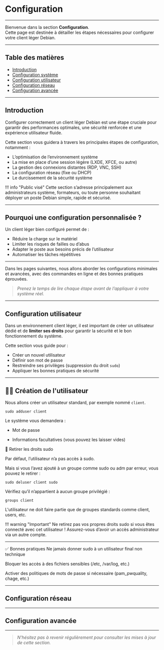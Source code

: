 # Configuration

---

Bienvenue dans la section **Configuration**.  
Cette page est destinée à détailler les étapes nécessaires pour configurer votre client léger Debian.

---

## Table des matières

- [Introduction](#introduction)  
- [Configuration système](#configuration-système)  
- [Configuration utilisateur](#configuration-utilisateur)  
- [Configuration réseau](#configuration-réseau)  
- [Configuration avancée](#configuration-avancée)  

---

## Introduction

Configurer correctement un client léger Debian est une étape cruciale pour garantir des performances optimales, une sécurité renforcée et une expérience utilisateur fluide.

Cette section vous guidera à travers les principales étapes de configuration, notamment :

- L’optimisation de l’environnement système
- La mise en place d’une session légère (LXDE, XFCE, ou autre)
- La gestion des connexions distantes (RDP, VNC, SSH)
- La configuration réseau (fixe ou DHCP)
- Le durcissement de la sécurité système

!!! info "Public visé"
    Cette section s’adresse principalement aux administrateurs système, formateurs, ou toute personne souhaitant déployer un poste Debian simple, rapide et sécurisé.

---

## Pourquoi une configuration personnalisée ?

Un client léger bien configuré permet de :

- Réduire la charge sur le matériel
- Limiter les risques de failles ou d’abus
- Adapter le poste aux besoins précis de l’utilisateur
- Automatiser les tâches répétitives

---

Dans les pages suivantes, nous allons aborder les configurations minimales et avancées, avec des commandes en ligne et des bonnes pratiques éprouvées.

> *Prenez le temps de lire chaque étape avant de l’appliquer à votre système réel.*


---

## Configuration utilisateur

Dans un environnement client léger, il est important de créer un utilisateur dédié et de **limiter ses droits** pour garantir la sécurité et le bon fonctionnement du système.

Cette section vous guide pour :

- Créer un nouvel utilisateur
- Définir son mot de passe
- Restreindre ses privilèges (suppression du droit `sudo`)
- Appliquer les bonnes pratiques de sécurité

---

## 🧑‍💻 Création de l'utilisateur

Nous allons créer un utilisateur standard, par exemple nommé `client`.


`sudo adduser client`

Le système vous demandera :

 - Mot de passe

 - Informations facultatives (vous pouvez les laisser vides)

 🔐 Retirer les droits sudo

Par défaut, l’utilisateur n’a pas accès à sudo.

Mais si vous l’avez ajouté à un groupe comme sudo ou adm par erreur, vous pouvez le retirer :

`sudo deluser client sudo`

Vérifiez qu’il n’appartient à aucun groupe privilégié :

`groups client`

L'utilisateur ne doit faire partie que de groupes standards comme client, users, etc.


!!! warning "Important"
    Ne retirez pas vos propres droits sudo si vous êtes connecté avec cet utilisateur !
    Assurez-vous d’avoir un accès administrateur via un autre compte.

---

✅ Bonnes pratiques
Ne jamais donner sudo à un utilisateur final non technique

Bloquer les accès à des fichiers sensibles (/etc, /var/log, etc.)

Activer des politiques de mots de passe si nécessaire (pam_pwquality, chage, etc.)

---

## Configuration réseau

<!-- Contenu à venir -->

---

## Configuration avancée

<!-- Contenu à venir -->

---

> *N’hésitez pas à revenir régulièrement pour consulter les mises à jour de cette section.*

